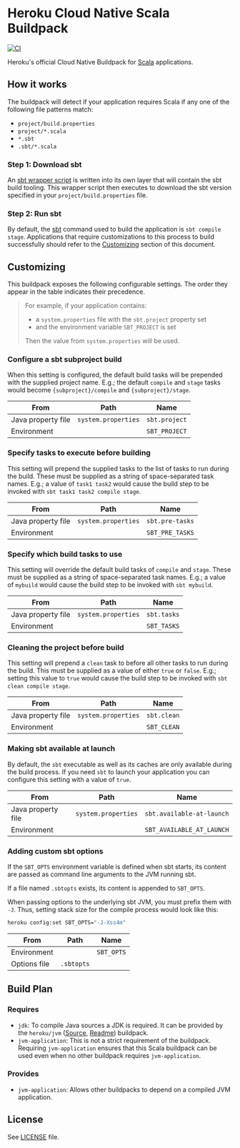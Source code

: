 # Heroku Cloud Native Scala Buildpack
[![CI](https://github.com/heroku/buildpacks-jvm/actions/workflows/ci.yml/badge.svg)](https://github.com/heroku/buildpacks-jvm/actions/workflows/ci.yml)

Heroku's official Cloud Native Buildpack for [Scala](https://www.scala-lang.org/) applications.

## How it works

The buildpack will detect if your application requires Scala if any one of the following file patterns match:
- `project/build.properties`
- `project/*.scala`
- `*.sbt`
- `.sbt/*.scala`

### Step 1: Download sbt

An [sbt wrapper script](https://github.com/dwijnand/sbt-extras) is written into its own layer that will contain the sbt
build tooling. This wrapper script then executes to download the sbt version specified in your `project/build.properties` file.

### Step 2: Run sbt

By default, the [sbt](https://www.scala-sbt.org/index.html) command used to build the application is `sbt compile stage`.
Applications that require customizations to this process to build successfully should refer to the [Customizing](#customizing)
section of this document.

## Customizing

This buildpack exposes the following configurable settings. The order they appear in the table indicates their precedence.

> For example, if your application contains:
> * a `system.properties` file with the `sbt.project` property set
> * and the environment variable `SBT_PROJECT` is set
>
> Then the value from `system.properties` will be used.

### Configure a sbt subproject build

When this setting is configured, the default build tasks will be prepended with the supplied project name. E.g.; the default
`compile` and `stage` tasks would become `{subproject}/compile` and `{subproject}/stage`.

| From               | Path                | Name          |
|--------------------|---------------------|---------------|
| Java property file | `system.properties` | `sbt.project` |
| Environment        |                     | `SBT_PROJECT` |

### Specify tasks to execute before building

This setting will prepend the supplied tasks to the list of tasks to run during the build. These must be supplied as
a string of space-separated task names. E.g.; a value of `task1 task2` would cause the build step to be invoked with
`sbt task1 task2 compile stage`.

| From               | Path                | Name            |
|--------------------|---------------------|-----------------|
| Java property file | `system.properties` | `sbt.pre-tasks` |
| Environment        |                     | `SBT_PRE_TASKS` |

### Specify which build tasks to use

This setting will override the default build tasks of `compile` and `stage`. These must be supplied as
a string of space-separated task names. E.g.; a value of `mybuild` would cause the build step to be invoked with
`sbt mybuild`.

| From               | Path                | Name        |
|--------------------|---------------------|-------------|
| Java property file | `system.properties` | `sbt.tasks` |
| Environment        |                     | `SBT_TASKS` |

### Cleaning the project before build

This setting will prepend a `clean` task to before all other tasks to run during the build. This must be supplied as a
value of either `true` or `false`. E.g.; setting this value to `true` would cause the build step to be invoked with
`sbt clean compile stage`.

| From               | Path                | Name        |
|--------------------|---------------------|-------------|
| Java property file | `system.properties` | `sbt.clean` |
| Environment        |                     | `SBT_CLEAN` |

### Making sbt available at launch

By default, the `sbt` executable as well as its caches are only available during the build process.  If you need
`sbt` to launch your application you can configure this setting with a value of `true`.

| From               | Path                | Name                      |
|--------------------|---------------------|---------------------------|
| Java property file | `system.properties` | `sbt.available-at-launch` |
| Environment        |                     | `SBT_AVAILABLE_AT_LAUNCH` |

### Adding custom sbt options

If the `SBT_OPTS` environment variable is defined when sbt starts, its content are passed as command line arguments to
the JVM running sbt.

If a file named `.sbtopts` exists, its content is appended to `SBT_OPTS`.

When passing options to the underlying sbt JVM, you must prefix them with `-J`. Thus, setting stack size for the compile
process would look like this:

```sh
heroku config:set SBT_OPTS="-J-Xss4m"
```

| From         | Path                | Name       |
|--------------|---------------------|------------|
| Environment  |                     | `SBT_OPTS` |
| Options file | `.sbtopts`          |            |


## Build Plan

### Requires

* `jdk`: To compile Java sources a JDK is required. It can be provided by the `heroku/jvm` ([Source](/buildpacks/jvm),
[Readme](/buildpacks/jvm/README.md)) buildpack.
* `jvm-application`: This is not a strict requirement of the buildpack. Requiring `jvm-application` ensures that this Scala
buildpack can be used even when no other buildpack requires `jvm-application`.

### Provides

* `jvm-application`: Allows other buildpacks to depend on a compiled JVM application.

## License
See [LICENSE](../../LICENSE) file.
